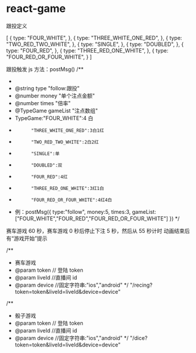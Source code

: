 # react-game

跟投定义

[
{
type: "FOUR_WHITE",
},
{
type: "THREE_WHITE_ONE_RED",
},
{
type: "TWO_RED_TWO_WHITE",
},
{
type: "SINGLE",
},
{
type: "DOUBLED",
},
{
type: "FOUR_RED",
},
{
type: "THREE_RED_ONE_WHITE",
},
{
type: "FOUR_RED_OR_FOUR_WHITE",
}
]

跟投触发 js 方法：postMsg()
/\*\*

-
- @string type "follow:跟投"
- @number money "单个注点金额"
- @number times "倍率"
- @TypeGame gameList "注点数组"
- TypeGame:"FOUR_WHITE":4 白
-           "THREE_WHITE_ONE_RED":3白1红
-           "TWO_RED_TWO_WHITE":2白2红
-           "SINGLE":单
-           "DOUBLED":双
-           "FOUR_RED":4红
-           "THREE_RED_ONE_WHITE":3红1白
-           "FOUR_RED_OR_FOUR_WHITE":4红4白
- 例：postMsg({
  type:"follow",
  money:5,
  times:3,
  gameList:["FOUR_WHITE","FOUR_RED","FOUR_RED_OR_FOUR_WHITE"]
  })
  \*/

赛车游戏 60 秒，赛车游戏 0 秒后停止下注 5 秒，然后从 55 秒计时
动画结束后有“游戏开始”提示

/\*\*

- 赛车游戏
- @param token // 登陆 token
- @param liveId //直播间 id
- @param device //固定字符串:"ios","android"
  \*/
  "/recing?token=token&liveId=liveId&device=device"

/\*\*

- 骰子游戏
- @param token // 登陆 token
- @param liveId //直播间 id
- @param device //固定字符串:"ios","android"
  \*/
  "/dice?token=token&liveId=liveId&device=device"
